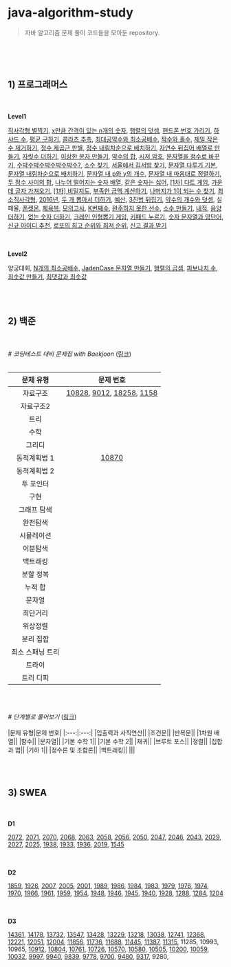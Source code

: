 # java-algorithm-study
> 자바 알고리즘 문제 풀이 코드들을 모아둔 repository.

<br/><br/><br/>

## **1) 프로그래머스**

<br/><br/>**Level1**<br/>

[직사각형 별찍기](https://github.com/juyeon-y/java-algorithm-study/blob/main/programmers/Level1/%EC%A7%81%EC%82%AC%EA%B0%81%ED%98%95_%EB%B3%84%EC%B0%8D%EA%B8%B0.java), [x만큼 간격이 있는 n개의 숫자](https://github.com/juyeon-y/java-algorithm-study/blob/main/programmers/Level1/x%EB%A7%8C%ED%81%BC_%EA%B0%84%EA%B2%A9%EC%9D%B4_%EC%9E%88%EB%8A%94_n%EA%B0%9C%EC%9D%98_%EC%88%AB%EC%9E%90.java), [행렬의 덧셈](https://github.com/juyeon-y/java-algorithm-study/blob/main/programmers/Level1/%ED%96%89%EB%A0%AC%EC%9D%98_%EB%8D%A7%EC%85%88.java), [핸드폰 번호 가리기](https://github.com/juyeon-y/java-algorithm-study/blob/main/programmers/Level1/%ED%95%B8%EB%93%9C%ED%8F%B0_%EB%B2%88%ED%98%B8_%EA%B0%80%EB%A6%AC%EA%B8%B0.java), [하샤드 수](https://github.com/juyeon-y/java-algorithm-study/blob/main/programmers/Level1/%ED%95%98%EC%83%A4%EB%93%9C_%EC%88%98.java), [평균 구하기](https://github.com/juyeon-y/java-algorithm-study/blob/main/programmers/Level1/%ED%8F%89%EA%B7%A0_%EA%B5%AC%ED%95%98%EA%B8%B0.java), [콜라츠 추측](https://github.com/juyeon-y/java-algorithm-study/blob/main/programmers/Level1/%EC%BD%9C%EB%9D%BC%EC%B8%A0_%EC%B6%94%EC%B8%A1.java), [최대공약수와 최소공배수](https://github.com/juyeon-y/java-algorithm-study/blob/main/programmers/Level1/%EC%B5%9C%EB%8C%80%EA%B3%B5%EC%95%BD%EC%88%98%EC%99%80_%EC%B5%9C%EC%86%8C%EA%B3%B5%EB%B0%B0%EC%88%98.java), [짝수와 홀수](https://github.com/juyeon-y/java-algorithm-study/blob/main/programmers/Level1/%EC%A7%9D%EC%88%98%EC%99%80_%ED%99%80%EC%88%98.java), [제일 작은 수 제거하기](https://github.com/juyeon-y/java-algorithm-study/blob/main/programmers/Level1/%EC%A0%9C%EC%9D%BC_%EC%9E%91%EC%9D%80_%EC%88%98_%EC%A0%9C%EA%B1%B0%ED%95%98%EA%B8%B0.java), [정수 제곱근 판별](https://github.com/juyeon-y/java-algorithm-study/blob/main/programmers/Level1/%EC%A0%95%EC%88%98_%EC%A0%9C%EA%B3%B1%EA%B7%BC_%ED%8C%90%EB%B3%84.java), [정수 내림차순으로 배치하기](https://github.com/juyeon-y/java-algorithm-study/blob/main/programmers/Level1/%EC%A0%95%EC%88%98_%EB%82%B4%EB%A6%BC%EC%B0%A8%EC%88%9C%EC%9C%BC%EB%A1%9C_%EB%B0%B0%EC%B9%98%ED%95%98%EA%B8%B0.java), [자연수 뒤집어 배열로 만들기](https://github.com/juyeon-y/java-algorithm-study/blob/main/programmers/Level1/%EC%9E%90%EC%97%B0%EC%88%98_%EB%92%A4%EC%A7%91%EC%96%B4_%EB%B0%B0%EC%97%B4%EB%A1%9C_%EB%A7%8C%EB%93%A4%EA%B8%B0.java), [자릿수 더하기](https://github.com/juyeon-y/java-algorithm-study/blob/main/programmers/Level1/%EC%9E%90%EB%A6%BF%EC%88%98_%EB%8D%94%ED%95%98%EA%B8%B0.java), [이상한 문자 만들기](https://github.com/juyeon-y/java-algorithm-study/blob/main/programmers/Level1/%EC%9D%B4%EC%83%81%ED%95%9C_%EB%AC%B8%EC%9E%90_%EB%A7%8C%EB%93%A4%EA%B8%B0.java), [약수의 합](https://github.com/juyeon-y/java-algorithm-study/blob/main/programmers/Level1/%EC%95%BD%EC%88%98%EC%9D%98_%ED%95%A9.java), [시저 암호](https://github.com/juyeon-y/java-algorithm-study/blob/main/programmers/Level1/%EC%8B%9C%EC%A0%80_%EC%95%94%ED%98%B8.java), [문자열을 정수로 바꾸기](https://github.com/juyeon-y/java-algorithm-study/blob/main/programmers/Level1/%EB%AC%B8%EC%9E%90%EC%97%B4%EC%9D%84_%EC%A0%95%EC%88%98%EB%A1%9C_%EB%B0%94%EA%BE%B8%EA%B8%B0.java), [수박수박수박수박수박수?](https://github.com/juyeon-y/java-algorithm-study/blob/main/programmers/Level1/%EC%88%98%EB%B0%95%EC%88%98%EB%B0%95%EC%88%98%EB%B0%95%EC%88%98%EB%B0%95%EC%88%98%EB%B0%95%EC%88%98.java), [소수 찾기](https://github.com/juyeon-y/java-algorithm-study/blob/main/programmers/Level1/%EC%86%8C%EC%88%98_%EC%B0%BE%EA%B8%B0.java), [서울에서 김서방 찾기](https://github.com/juyeon-y/java-algorithm-study/blob/main/programmers/Level1/%EC%84%9C%EC%9A%B8%EC%97%90%EC%84%9C_%EA%B9%80%EC%84%9C%EB%B0%A9_%EC%B0%BE%EA%B8%B0.java), [문자열 다루기 기본](https://github.com/juyeon-y/java-algorithm-study/blob/main/programmers/Level1/%EB%AC%B8%EC%9E%90%EC%97%B4_%EB%8B%A4%EB%A3%A8%EA%B8%B0_%EA%B8%B0%EB%B3%B8.java), [문자열 내림차순으로 배치하기](https://github.com/juyeon-y/java-algorithm-study/blob/main/programmers/Level1/%EB%AC%B8%EC%9E%90%EC%97%B4_%EB%82%B4%EB%A6%BC%EC%B0%A8%EC%88%9C%EC%9C%BC%EB%A1%9C_%EB%B0%B0%EC%B9%98%ED%95%98%EA%B8%B0.java), [문자열 내 p와 y의 개수](https://github.com/juyeon-y/java-algorithm-study/blob/main/programmers/Level1/%EB%AC%B8%EC%9E%90%EC%97%B4_%EB%82%B4_p%EC%99%80_y%EC%9D%98_%EA%B0%9C%EC%88%98.java), [문자열 내 마음대로 정렬하기](https://github.com/juyeon-y/java-algorithm-study/blob/main/programmers/Level1/%EB%AC%B8%EC%9E%90%EC%97%B4_%EB%82%B4_%EB%A7%88%EC%9D%8C%EB%8C%80%EB%A1%9C_%EC%A0%95%EB%A0%AC%ED%95%98%EA%B8%B0.java), [두 정수 사이의 합](https://github.com/juyeon-y/java-algorithm-study/blob/main/programmers/Level1/%EB%91%90_%EC%A0%95%EC%88%98_%EC%82%AC%EC%9D%B4%EC%9D%98_%ED%95%A9.java), [나누어 떨어지는 숫자 배열](https://github.com/juyeon-y/java-algorithm-study/blob/main/programmers/Level1/%EB%82%98%EB%88%84%EC%96%B4_%EB%96%A8%EC%96%B4%EC%A7%80%EB%8A%94_%EC%88%AB%EC%9E%90_%EB%B0%B0%EC%97%B4.java), [같은 숫자는 싫어](https://github.com/juyeon-y/java-algorithm-study/blob/main/programmers/Level1/%EA%B0%99%EC%9D%80_%EC%88%AB%EC%9E%90%EB%8A%94_%EC%8B%AB%EC%96%B4.java), [[1차] 다트 게임](https://github.com/juyeon-y/java-algorithm-study/blob/main/programmers/Level1/%5B1%EC%B0%A8%5D%EB%8B%A4%ED%8A%B8_%EA%B2%8C%EC%9E%84.java), [가운데 글자 가져오기](https://github.com/juyeon-y/java-algorithm-study/blob/main/programmers/Level1/%EA%B0%80%EC%9A%B4%EB%8D%B0_%EA%B8%80%EC%9E%90_%EA%B0%80%EC%A0%B8%EC%98%A4%EA%B8%B0.java), [[1차] 비밀지도](https://github.com/juyeon-y/java-algorithm-study/blob/main/programmers/Level1/%5B1%EC%B0%A8%5D%EB%B9%84%EB%B0%80%EC%A7%80%EB%8F%84.java), [부족한 금액 계산하기](https://github.com/juyeon-y/java-algorithm-study/blob/main/programmers/Level1/%EB%B6%80%EC%A1%B1%ED%95%9C_%EA%B8%88%EC%95%A1_%EA%B3%84%EC%82%B0%ED%95%98%EA%B8%B0.java), [나머지가 1이 되는 수 찾기](https://github.com/juyeon-y/java-algorithm-study/blob/main/programmers/Level1/%EB%82%98%EB%A8%B8%EC%A7%80%EA%B0%80_1%EC%9D%B4_%EB%90%98%EB%8A%94_%EC%88%98_%EC%B0%BE%EA%B8%B0.java), [최소직사각형](https://github.com/juyeon-y/java-algorithm-study/blob/main/programmers/Level1/%EC%B5%9C%EC%86%8C%EC%A7%81%EC%82%AC%EA%B0%81%ED%98%95.java), [2016년](https://github.com/juyeon-y/java-algorithm-study/blob/main/programmers/Level1/2016%EB%85%84.java), [두 개 뽑아서 더하기](https://github.com/juyeon-y/java-algorithm-study/blob/main/programmers/Level1/%EB%91%90_%EA%B0%9C_%EB%BD%91%EC%95%84%EC%84%9C_%EB%8D%94%ED%95%98%EA%B8%B0.java), [예산](https://github.com/juyeon-y/java-algorithm-study/blob/main/programmers/Level1/%EC%98%88%EC%82%B0.java), [3진법 뒤집기](https://github.com/juyeon-y/java-algorithm-study/blob/main/programmers/Level1/3%EC%A7%84%EB%B2%95_%EB%92%A4%EC%A7%91%EA%B8%B0.java), [약수의 개수와 덧셈](https://github.com/juyeon-y/java-algorithm-study/blob/main/programmers/Level1/%EC%95%BD%EC%88%98%EC%9D%98_%EA%B0%9C%EC%88%98%EC%99%80_%EB%8D%A7%EC%85%88.java), 실패율, [폰켓몬](https://github.com/juyeon-y/java-algorithm-study/blob/main/programmers/Level1/%ED%8F%B0%EC%BC%93%EB%AA%AC.java), [체육복](https://github.com/juyeon-y/java-algorithm-study/blob/main/programmers/Level1/%EC%B2%B4%EC%9C%A1%EB%B3%B5.java), [모의고사](https://github.com/juyeon-y/java-algorithm-study/blob/main/programmers/Level1/%EB%AA%A8%EC%9D%98%EA%B3%A0%EC%82%AC.java), [K번째수](https://github.com/juyeon-y/java-algorithm-study/blob/main/programmers/Level1/K%EB%B2%88%EC%A7%B8%EC%88%98.java), [완주하지 못한 선수](https://github.com/juyeon-y/java-algorithm-study/blob/main/programmers/Level1/%EC%99%84%EC%A3%BC%ED%95%98%EC%A7%80_%EB%AA%BB%ED%95%9C_%EC%84%A0%EC%88%98.java), [소수 만들기](https://github.com/juyeon-y/java-algorithm-study/blob/main/programmers/Level1/%EC%86%8C%EC%88%98_%EB%A7%8C%EB%93%A4%EA%B8%B0.java), [내적](https://github.com/juyeon-y/java-algorithm-study/blob/main/programmers/Level1/%EB%82%B4%EC%A0%81.java), [음양 더하기](https://github.com/juyeon-y/java-algorithm-study/blob/main/programmers/Level1/%EC%9D%8C%EC%96%91_%EB%8D%94%ED%95%98%EA%B8%B0.java), [없는 숫자 더하기](https://github.com/juyeon-y/java-algorithm-study/blob/main/programmers/Level1/%EC%97%86%EB%8A%94_%EC%88%AB%EC%9E%90_%EB%8D%94%ED%95%98%EA%B8%B0.java), [크레인 인형뽑기 게임](https://github.com/juyeon-y/java-algorithm-study/blob/main/programmers/Level1/%ED%81%AC%EB%A0%88%EC%9D%B8_%EC%9D%B8%ED%98%95%EB%BD%91%EA%B8%B0_%EA%B2%8C%EC%9E%84.java), [키패드 누르기](https://github.com/juyeon-y/java-algorithm-study/blob/main/programmers/Level1/%ED%82%A4%ED%8C%A8%EB%93%9C_%EB%88%84%EB%A5%B4%EA%B8%B0.java), [숫자 문자열과 영단어](https://github.com/juyeon-y/java-algorithm-study/blob/main/programmers/Level1/%EC%88%AB%EC%9E%90_%EB%AC%B8%EC%9E%90%EC%97%B4%EA%B3%BC_%EC%98%81%EB%8B%A8%EC%96%B4.java), [신규 아이디 추천](https://github.com/juyeon-y/java-algorithm-study/blob/main/programmers/Level1/%EC%8B%A0%EA%B7%9C_%EC%95%84%EC%9D%B4%EB%94%94_%EC%B6%94%EC%B2%9C.java), [로또의 최고 순위와 최저 순위](https://github.com/juyeon-y/java-algorithm-study/blob/main/programmers/Level1/%EB%A1%9C%EB%98%90%EC%9D%98_%EC%B5%9C%EA%B3%A0_%EC%88%9C%EC%9C%84%EC%99%80_%EC%B5%9C%EC%A0%80_%EC%88%9C%EC%9C%84.java), [신고 결과 받기](https://github.com/juyeon-y/java-algorithm-study/blob/main/programmers/Level1/%EC%8B%A0%EA%B3%A0_%EA%B2%B0%EA%B3%BC_%EB%B0%9B%EA%B8%B0.java)

</br><br/>**Level2**</br>

양궁대회, [N개의 최소공배수](https://github.com/juyeon-y/java-algorithm-study/blob/main/programmers/Level2/N%EA%B0%9C%EC%9D%98_%EC%B5%9C%EC%86%8C%EA%B3%B5%EB%B0%B0%EC%88%98.java), [JadenCase 문자열 만들기](https://github.com/juyeon-y/java-algorithm-study/blob/main/programmers/Level2/JadenCase_%EB%AC%B8%EC%9E%90%EC%97%B4_%EB%A7%8C%EB%93%A4%EA%B8%B0.java), [행렬의 곱셈](https://github.com/juyeon-y/java-algorithm-study/blob/main/programmers/Level2/%ED%96%89%EB%A0%AC%EC%9D%98_%EA%B3%B1%EC%85%88.java), [피보나치 수](https://github.com/juyeon-y/java-algorithm-study/blob/main/programmers/Level2/%ED%94%BC%EB%B3%B4%EB%82%98%EC%B9%98_%EC%88%98.java), [최솟값 만들기](https://github.com/juyeon-y/java-algorithm-study/blob/main/programmers/Level2/%EC%B5%9C%EC%86%9F%EA%B0%92_%EB%A7%8C%EB%93%A4%EA%B8%B0.java), [최댓값과 최솟값](https://github.com/juyeon-y/java-algorithm-study/blob/main/programmers/Level2/%EC%B5%9C%EB%8C%93%EA%B0%92%EA%B3%BC_%EC%B5%9C%EC%86%9F%EA%B0%92.java)


<br/><br/>

## **2) 백준**

<br/><br/>*# 코딩테스트 대비 문제집 with Baekjoon* ([링크](https://github.com/tony9402/baekjoon))<br/><br/>

|문제 유형|문제 번호|
|:---:|:---:|
|자료구조|[10828](https://github.com/juyeon-y/java-algorithm-study/blob/main/baekjoon/10828.java), [9012](https://github.com/juyeon-y/java-algorithm-study/blob/main/baekjoon/9012.java), [18258](https://github.com/juyeon-y/java-algorithm-study/blob/main/baekjoon/18258.java), [1158](https://github.com/juyeon-y/java-algorithm-study/blob/main/baekjoon/1158.java)|
|자료구조2||
|트리||
|수학||
|그리디||
|동적계획법 1|[10870](https://github.com/juyeon-y/java-algorithm-study/blob/main/baekjoon/10870.java)|
|동적계획법 2||
|투 포인터||
|구현||
|그래프 탐색||
|완전탐색||
|시뮬레이션||
|이분탐색||
|백트래킹||
|분할 정복||
|누적 합||
|문자열||
|최단거리||
|위상정렬||
|분리 집합||
|최소 스패닝 트리||
|트라이||
|트리 디피||

<br/><br/>


*# 단계별로 풀어보기* ([링크](https://www.acmicpc.net/step))
<br/><br/>
|문제 유형|문제 번호|
|:---:|:---:|
|입출력과 사칙연산||
|조건문||
|반복문||
|1차원 배열||
|함수||
|문자열||
|기본 수학 1||
|기본 수학 2||
|재귀||
|브루트 포스||
|정렬||
|집합과 맵||
|기하 1||
|정수론 및 조합론||
|백트래킹||
|||

<br/><br/>

## **3) SWEA**

<br/><br/>**D1**<br/>

[2072](https://github.com/juyeon-y/java-algorithm-study/blob/main/swea/d1/2072.java), [2071](https://github.com/juyeon-y/java-algorithm-study/blob/main/swea/d1/2071.java), [2070](https://github.com/juyeon-y/java-algorithm-study/blob/main/swea/d1/2070.java), [2068](https://github.com/juyeon-y/java-algorithm-study/blob/main/swea/d1/2068.java), [2063](https://github.com/juyeon-y/java-algorithm-study/blob/main/swea/d1/2063.java), [2058](https://github.com/juyeon-y/java-algorithm-study/blob/main/swea/d1/2058.java), [2056](https://github.com/juyeon-y/java-algorithm-study/blob/main/swea/d1/2056.java), [2050](https://github.com/juyeon-y/java-algorithm-study/blob/main/swea/d1/2050.java), [2047](https://github.com/juyeon-y/java-algorithm-study/blob/main/swea/d1/2047.java), [2046](https://github.com/juyeon-y/java-algorithm-study/blob/main/swea/d1/2046.java), [2043](https://github.com/juyeon-y/java-algorithm-study/blob/main/swea/d1/2043.java), [2029](https://github.com/juyeon-y/java-algorithm-study/blob/main/swea/d1/2029.java), [2027](https://github.com/juyeon-y/java-algorithm-study/blob/main/swea/d1/2027.java), [2025](https://github.com/juyeon-y/java-algorithm-study/blob/main/swea/d1/2025.java), [1938](https://github.com/juyeon-y/java-algorithm-study/blob/main/swea/d1/1938.java), [1933](https://github.com/juyeon-y/java-algorithm-study/blob/main/swea/d1/1933.java), [1936](https://github.com/juyeon-y/java-algorithm-study/blob/main/swea/d1/1936.java), [2019](https://github.com/juyeon-y/java-algorithm-study/blob/main/swea/d1/2019.java), [1545](https://github.com/juyeon-y/java-algorithm-study/blob/main/swea/d1/1545.java)

</br><br/>**D2**</br>

[1859](https://github.com/juyeon-y/java-algorithm-study/blob/main/swea/d2/1859.java), [1926](https://github.com/juyeon-y/java-algorithm-study/blob/main/swea/d2/1926.java), [2007](https://github.com/juyeon-y/java-algorithm-study/blob/main/swea/d2/2007.java), [2005](https://github.com/juyeon-y/java-algorithm-study/blob/main/swea/d2/2005.java), [2001](https://github.com/juyeon-y/java-algorithm-study/blob/main/swea/d2/2001.java), [1989](https://github.com/juyeon-y/java-algorithm-study/blob/main/swea/d2/1989.java), [1986](https://github.com/juyeon-y/java-algorithm-study/blob/main/swea/d2/1986.java), [1984](https://github.com/juyeon-y/java-algorithm-study/blob/main/swea/d2/1984.java), [1983](https://github.com/juyeon-y/java-algorithm-study/blob/main/swea/d2/1983.java), [1979](https://github.com/juyeon-y/java-algorithm-study/blob/main/swea/d2/1979.java), [1976](https://github.com/juyeon-y/java-algorithm-study/blob/main/swea/d2/1976.java), [1974](https://github.com/juyeon-y/java-algorithm-study/blob/main/swea/d2/1974.java), [1970](https://github.com/juyeon-y/java-algorithm-study/blob/main/swea/d2/1970.java), [1966](https://github.com/juyeon-y/java-algorithm-study/blob/main/swea/d2/1966.java), [1961](https://github.com/juyeon-y/java-algorithm-study/blob/main/swea/d2/1961.java), [1959](https://github.com/juyeon-y/java-algorithm-study/blob/main/swea/d2/1959.java), [1954](https://github.com/juyeon-y/java-algorithm-study/blob/main/swea/d2/1954.java), [1948](https://github.com/juyeon-y/java-algorithm-study/blob/main/swea/d2/1948.java), [1946](https://github.com/juyeon-y/java-algorithm-study/blob/main/swea/d2/1946.java), [1945](https://github.com/juyeon-y/java-algorithm-study/blob/main/swea/d2/1945.java), [1940](https://github.com/juyeon-y/java-algorithm-study/blob/main/swea/d2/1940.java), [1928](https://github.com/juyeon-y/java-algorithm-study/blob/main/swea/d2/1928.java), [1288](https://github.com/juyeon-y/java-algorithm-study/blob/main/swea/d2/1288.java), [1284](https://github.com/juyeon-y/java-algorithm-study/blob/main/swea/d2/1284.java), [1204](https://github.com/juyeon-y/java-algorithm-study/blob/main/swea/d2/1204.java)

</br><br/>**D3**</br>

[14361](https://github.com/juyeon-y/java-algorithm-study/blob/main/swea/d3/14361.java), [14178](https://github.com/juyeon-y/java-algorithm-study/blob/main/swea/d3/14178.java), [13732](https://github.com/juyeon-y/java-algorithm-study/blob/main/swea/d3/13732.java), [13547](https://github.com/juyeon-y/java-algorithm-study/blob/main/swea/d3/13547.java), [13428](https://github.com/juyeon-y/java-algorithm-study/blob/main/swea/d3/13428.java), [13229](https://github.com/juyeon-y/java-algorithm-study/blob/main/swea/d3/13229.java), [13218](https://github.com/juyeon-y/java-algorithm-study/blob/main/swea/d3/13218.java), [13038](https://github.com/juyeon-y/java-algorithm-study/blob/main/swea/d3/13038.java), [12741](https://github.com/juyeon-y/java-algorithm-study/blob/main/swea/d3/12741.java), [12368](https://github.com/juyeon-y/java-algorithm-study/blob/main/swea/d3/12368.java), [12221](https://github.com/juyeon-y/java-algorithm-study/blob/main/swea/d3/12221.java), [12051](https://github.com/juyeon-y/java-algorithm-study/blob/main/swea/d3/12051.java), [12004](https://github.com/juyeon-y/java-algorithm-study/blob/main/swea/d3/12004.java), [11856](https://github.com/juyeon-y/java-algorithm-study/blob/main/swea/d3/11856.java), [11736](https://github.com/juyeon-y/java-algorithm-study/blob/main/swea/d3/11736.java), [11688](https://github.com/juyeon-y/java-algorithm-study/blob/main/swea/d3/11688.java), [11445](https://github.com/juyeon-y/java-algorithm-study/blob/main/swea/d3/11445.java), [11387](https://github.com/juyeon-y/java-algorithm-study/blob/main/swea/d3/11387.java), [11315](https://github.com/juyeon-y/java-algorithm-study/blob/main/swea/d3/11315.java), 11285, 10993, 10965, [10912](https://github.com/juyeon-y/java-algorithm-study/blob/main/swea/d3/10912.java), [10804](https://github.com/juyeon-y/java-algorithm-study/blob/main/swea/d3/10804.java), [10761](https://github.com/juyeon-y/java-algorithm-study/blob/main/swea/d3/10761.java), [10726](https://github.com/juyeon-y/java-algorithm-study/blob/main/swea/d3/10726.java), [10570](https://github.com/juyeon-y/java-algorithm-study/blob/main/swea/d3/10570.java), [10580](https://github.com/juyeon-y/java-algorithm-study/blob/main/swea/d3/10580.java), [10505](https://github.com/juyeon-y/java-algorithm-study/blob/main/swea/d3/10505.java), [10200](https://github.com/juyeon-y/java-algorithm-study/blob/main/swea/d3/10200.java), [10059](https://github.com/juyeon-y/java-algorithm-study/blob/main/swea/d3/10059.java), [10032](https://github.com/juyeon-y/java-algorithm-study/blob/main/swea/d3/10032.java), [9997](https://github.com/juyeon-y/java-algorithm-study/blob/main/swea/d3/9997.java), [9940](https://github.com/juyeon-y/java-algorithm-study/blob/main/swea/d3/9940.java), [9839](https://github.com/juyeon-y/java-algorithm-study/blob/main/swea/d3/9839.java), [9778](https://github.com/juyeon-y/java-algorithm-study/blob/main/swea/d3/9778.java), [9700](https://github.com/juyeon-y/java-algorithm-study/blob/main/swea/d3/9700.java), [9480](https://github.com/juyeon-y/java-algorithm-study/blob/main/swea/d3/9480.java), [9317](https://github.com/juyeon-y/java-algorithm-study/blob/main/swea/d3/9317.java), 9280, 